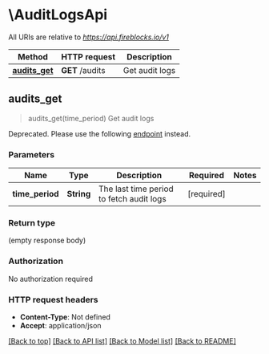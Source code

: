 # \AuditLogsApi

All URIs are relative to *https://api.fireblocks.io/v1*

Method | HTTP request | Description
------------- | ------------- | -------------
[**audits_get**](AuditLogsApi.md#audits_get) | **GET** /audits | Get audit logs



## audits_get

> audits_get(time_period)
Get audit logs

Deprecated. Please use the following [endpoint](https://developers.fireblocks.com/reference/getaudits) instead.

### Parameters


Name | Type | Description  | Required | Notes
------------- | ------------- | ------------- | ------------- | -------------
**time_period** | **String** | The last time period to fetch audit logs | [required] |

### Return type

 (empty response body)

### Authorization

No authorization required

### HTTP request headers

- **Content-Type**: Not defined
- **Accept**: application/json

[[Back to top]](#) [[Back to API list]](../README.md#documentation-for-api-endpoints) [[Back to Model list]](../README.md#documentation-for-models) [[Back to README]](../README.md)

